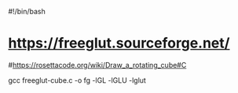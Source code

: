 #!/bin/bash

# https://freeglut.sourceforge.net/
#https://rosettacode.org/wiki/Draw_a_rotating_cube#C

gcc freeglut-cube.c -o fg -lGL -lGLU -lglut 
